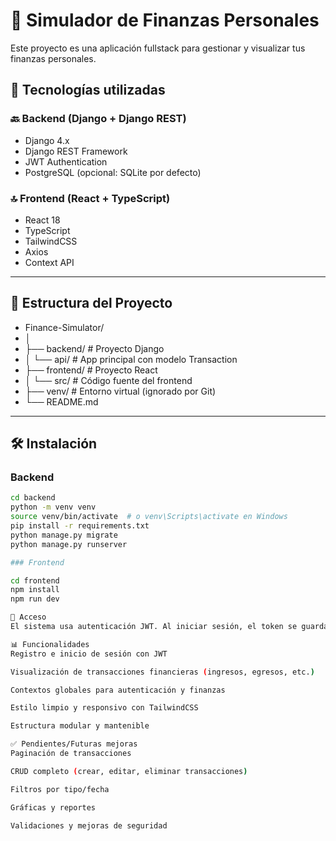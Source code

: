 # 🧮 Simulador de Finanzas Personales

Este proyecto es una aplicación fullstack para gestionar y visualizar tus finanzas personales.

## 🧱 Tecnologías utilizadas

### 🔙 Backend (Django + Django REST)

- Django 4.x
- Django REST Framework
- JWT Authentication
- PostgreSQL (opcional: SQLite por defecto)

### 🔝 Frontend (React + TypeScript)

- React 18
- TypeScript
- TailwindCSS
- Axios
- Context API

---

## 🚀 Estructura del Proyecto

- Finance-Simulator/
- │
- ├── backend/ # Proyecto Django
- │ └── api/ # App principal con modelo Transaction
- ├── frontend/ # Proyecto React
- │ └── src/ # Código fuente del frontend
- ├── venv/ # Entorno virtual (ignorado por Git)
- └── README.md

---

## 🛠️ Instalación

### Backend

```bash
cd backend
python -m venv venv
source venv/bin/activate  # o venv\Scripts\activate en Windows
pip install -r requirements.txt
python manage.py migrate
python manage.py runserver

### Frontend

cd frontend
npm install
npm run dev

🔐 Acceso
El sistema usa autenticación JWT. Al iniciar sesión, el token se guarda en sessionStorage para autenticar futuras peticiones al backend.

📊 Funcionalidades
Registro e inicio de sesión con JWT

Visualización de transacciones financieras (ingresos, egresos, etc.)

Contextos globales para autenticación y finanzas

Estilo limpio y responsivo con TailwindCSS

Estructura modular y mantenible

✅ Pendientes/Futuras mejoras
Paginación de transacciones

CRUD completo (crear, editar, eliminar transacciones)

Filtros por tipo/fecha

Gráficas y reportes

Validaciones y mejoras de seguridad
```

